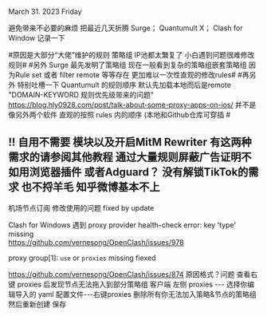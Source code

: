 March 31. 2023 Friday 

避免带来不必要的麻烦 把最近几天折腾 Surge； Quantumult X； Clash for Window 记录一下

#原因是大部分“大佬”维护的规则 策略组 IP池都太繁复了 小白遇到问题很难修改规则#
#另外 Surge 最先发明了策略组 现在一般看到复杂的策略组嵌套策略组 因为Rule set 或者 filter remote  等等存在 更加难以一次性直观的修改rules#
#再另外 特别吐槽一下 Quantumult 的规则顺序 默认先加载本地而后是remote  "DOMAIN-KEYWORD 规则优先级带来的问题"  https://blog.hly0928.com/post/talk-about-some-proxy-apps-on-ios/   并不是像另外两个软件 直观的按照 rules 内的顺序 (本地和Github仓库可穿插 #


## !! 自用不需要 模块以及开启MitM Rewriter 有这两种需求的请参阅其他教程 通过大量规则屏蔽广告证明不如用浏览器插件 或者Adguard？ 没有解锁TikTok的需求 也不捋羊毛 知乎微博基本不上

机场节点订阅 修改使用的问题  fixed by update 

Clash for Windows 遇到 proxy provider health-check error: key 'type' missing  
https://github.com/vernesong/OpenClash/issues/978


proxy group[1]: `use` or `proxies` missing fiexed
 
https://github.com/vernesong/OpenClash/issues/874
原因格式？问题  查看右键 proxies 后发现节点无法拖入到部分策略组 
客户端 左侧 proxies --- 选择你编辑导入的 yaml 配置文件---右键proxies 删除所有你无法加入策略&节点的策略组  然后重新创建 保存
